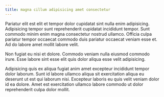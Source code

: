 ```yaml
---
title: magna cillum adipisicing amet consectetur
---
```


Pariatur elit est elit et tempor dolor cupidatat sint nulla enim adipisicing. Adipisicing tempor sunt reprehenderit cupidatat incididunt tempor. Sunt commodo minim enim magna consectetur nostrud ullamco. Officia culpa pariatur tempor occaecat commodo duis pariatur occaecat veniam esse et. Ad do labore amet mollit labore velit.

Non fugiat eu nisi et dolore. Commodo veniam nulla eiusmod commodo irure. Esse labore sint esse elit quis dolor aliqua esse velit adipisicing.

Adipisicing quis ex aliqua fugiat anim amet excepteur incididunt tempor dolor laborum. Sunt id labore ullamco aliqua sit exercitation aliqua eu deserunt ut est qui laborum nisi. Excepteur laboris eu quis velit veniam dolor id ea dolore. Amet est exercitation ullamco labore commodo ut dolor reprehenderit culpa dolor mollit.